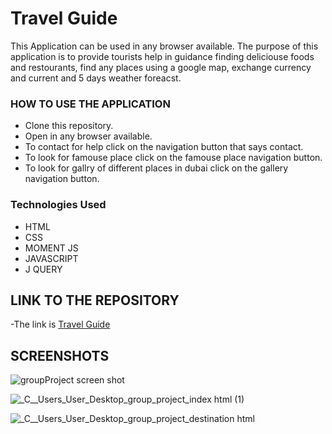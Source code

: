 # Travel Guide
This Application can be used in any browser available. The purpose of this application is to provide tourists help in guidance finding deliciouse foods and restourants, find any places using a google map, exchange currency and current and 5 days  weather foreacst.

### HOW TO USE THE APPLICATION

- Clone this repository.
- Open in any browser available.
- To contact for help click on the navigation button that says contact.
- To look for famouse place click on the famouse place navigation button.
- To look for gallry of different places in dubai click on the gallery navigation button.
### Technologies Used

- HTML
- CSS
- MOMENT JS
- JAVASCRIPT
- J QUERY

## LINK TO THE REPOSITORY
-The link is [Travel Guide](https://github.com/NataliaSozontova/group_project)


## SCREENSHOTS
![groupProject screen shot](https://user-images.githubusercontent.com/59859358/103448231-7a772000-4c64-11eb-80ab-8bad150e0a74.png)

![_C__Users_User_Desktop_group_project_index html (1)](https://user-images.githubusercontent.com/59859358/103448243-aabebe80-4c64-11eb-87db-1fd0659c578e.png)

![_C__Users_User_Desktop_group_project_destination html](https://user-images.githubusercontent.com/59859358/103448294-8d3e2480-4c65-11eb-8bad-a5d8a58f2e20.png)